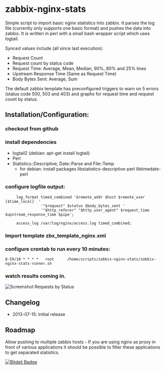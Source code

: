 zabbix-nginx-stats
==================

Simple script to import basic nginx statistics into zabbix. It parses the log file (currently only supports one basic format) and pushes the data into zabbix. It is written in perl with a small bash wrapper script which uses logtail.

Synced values include (all since last execution):

* Request Count
* Request count by status code
* Request Time: Average, Mean, Median, 90%, 80% and 25% lines
* Upstream Response Time (Same as Request Time)
* Body Bytes Sent: Average, Sum

The default zabbix template has preconfigured triggers to warn on 5 errors (status code 500, 503 and 403) and graphs for request time and request count by status.

Installation/Configuration:
----------------

### checkout from github
### install dependencies

* logtail2 (debian: apt-get install logtail)
* Perl
* Statistics::Descriptive, Date::Parse and File::Temp
    * for debian: install packages libstatistics-descriptive-perl libtimedate-perl

### configure logfile output:

         log_format timed_combined '$remote_addr $host $remote_user [$time_local]  '
                    '"$request" $status $body_bytes_sent '
                    '"$http_referer" "$http_user_agent" $request_time $upstream_response_time $pipe';
                    
         access_log /var/log/nginx/access.log timed_combined;

### Import template zbx_template_nginx.xml
### configure crontab to run every 10 minutes:

    8-59/10 * * * *   root      /home/scripts/zabbix-nginx-stats/zabbix-nginx-stats-runner.sh

### watch results coming in.

![Screenshot Requests by Status](docs/screenshot-requests-by-status.png)


Changelog
--------------

* 2013-07-15: Initial release

Roadmap
--------------

Allow pushing to multiple zabbix hosts - If you are using nginx as proxy in front of various applications it should be possible to filter these applications to get separated statistics.




[![Bitdeli Badge](https://d2weczhvl823v0.cloudfront.net/hpoul/zabbix-nginx-stats/trend.png)](https://bitdeli.com/free "Bitdeli Badge")

